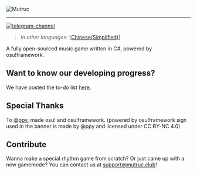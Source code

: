 ![Mutruc](https://github.com/mutruc/mutruc-artworks/raw/main/Banners/Banner.png)

---
[![telegram-channel](https://img.shields.io/badge/Join%20our-Channel-blue)](https://t.me/projmutruc)
> <I>In other languages</I>: \[[Chinese(Simplified)](/README_zh.md)\]<br />

A fully open-sourced music game written in C#, powered by osu!framework.<br />


## Want to know our developing progress?
We have posted the to-do list [here](https://github.com/orgs/mutruc/projects/1).

## Special Thanks
To [@ppy](https://github.com/ppy), made osu! and osu!framework. (powered by osu!framework sign used in the banner is made by @ppy and licensed under CC BY-NC 4.0)

## Contribute
Wanna make a special rhythm game from scratch? Or just came up with a new gamemode? You can contact us at support@mutruc.club!
